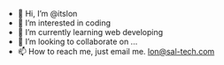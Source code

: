 - 👋 Hi, I’m @itslon
- 👀 I’m interested in coding
- 🌱 I’m currently learning web developing
- 💞️ I’m looking to collaborate on ...
- 📫 How to reach me, just email me. lon@sal-tech.com

<!---
itslon/itslon is a ✨ special ✨ repository because its `README.md` (this file) appears on your GitHub profile.
You can click the Preview link to take a look at your changes.
--->
